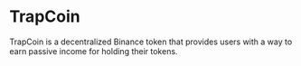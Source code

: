 # TrapCoin
 TrapCoin is a decentralized Binance token  that provides users with a way to earn passive income for holding their tokens.

